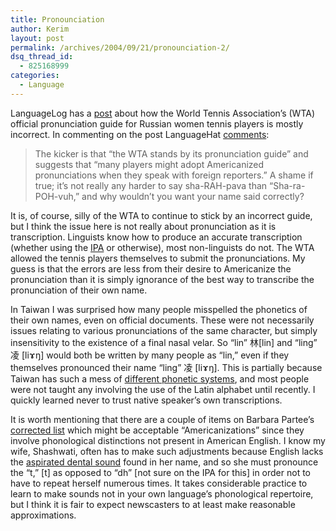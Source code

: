 ```yaml
---
title: Pronounciation
author: Kerim
layout: post
permalink: /archives/2004/09/21/pronounciation-2/
dsq_thread_id:
  - 825168999
categories:
  - Language
---
```

LanguageLog has a <a href="http://itre.cis.upenn.edu/~myl/languagelog/archives/001472.html" onclick="_gaq.push(['_trackEvent', 'outbound-article', 'http://itre.cis.upenn.edu/~myl/languagelog/archives/001472.html', 'post']);" >post</a> about how the World Tennis Association&#8217;s (WTA) official pronunciation guide for Russian women tennis players is mostly incorrect. In commenting on the post LanguageHat <a href="http://www.languagehat.com/archives/001562.php" onclick="_gaq.push(['_trackEvent', 'outbound-article', 'http://www.languagehat.com/archives/001562.php', 'comments']);" >comments</a>:

> The kicker is that &#8220;the WTA stands by its pronunciation guide&#8221; and suggests that &#8220;many players might adopt Americanized pronunciations when they speak with foreign reporters.&#8221; A shame if true; it&#8217;s not really any harder to say sha-RAH-pava than &#8220;Sha-ra-POH-vuh,&#8221; and why wouldn&#8217;t you want your name said correctly? 

It is, of course, silly of the WTA to continue to stick by an incorrect guide, but I think the issue here is not really about pronunciation as it is transcription. Linguists know how to produce an accurate transcription (whether using the <a href="http://itre.cis.upenn.edu/~myl/languagelog/archives/001260.html" onclick="_gaq.push(['_trackEvent', 'outbound-article', 'http://itre.cis.upenn.edu/~myl/languagelog/archives/001260.html', 'IPA']);" >IPA</a> or otherwise), most non-linguists do not. The WTA allowed the tennis players themselves to submit the pronunciations. My guess is that the errors are less from their desire to Americanize the pronunciation than it is simply ignorance of the best way to transcribe the pronunciation of their own name.

In Taiwan I was surprised how many people misspelled the phonetics of their own names, even on official documents. These were not necessarily issues relating to various pronunciations of the same character, but simply insensitivity to the existence of a final nasal velar. So &#8220;lin&#8221; 林[lin] and &#8220;ling&#8221; 凌 [liɤŋ] would both be written by many people as &#8220;lin,&#8221; even if they themselves pronounced their name &#8220;ling&#8221; 凌 [liɤŋ]. This is partially because Taiwan has such a mess of <a href="http://en.wikipedia.org/wiki/Pinyin" onclick="_gaq.push(['_trackEvent', 'outbound-article', 'http://en.wikipedia.org/wiki/Pinyin', 'different phonetic systems']);" >different phonetic systems</a>, and most people were not taught any involving the use of the Latin alphabet until recently. I quickly learned never to trust native speaker&#8217;s own transcriptions.

It is worth mentioning that there are a couple of items on Barbara Partee&#8217;s <a href="http://itre.cis.upenn.edu/~myl/languagelog/archives/001472.html" onclick="_gaq.push(['_trackEvent', 'outbound-article', 'http://itre.cis.upenn.edu/~myl/languagelog/archives/001472.html', 'corrected list']);" >corrected list</a> which might be acceptable &#8220;Americanizations&#8221; since they involve phonological distinctions not present in American English. I know my wife, Shashwati, often has to make such adjustments because English lacks the <a href="http://asianstudies.anu.edu.au/hindi/pronounce/dental.html" onclick="_gaq.push(['_trackEvent', 'outbound-article', 'http://asianstudies.anu.edu.au/hindi/pronounce/dental.html', 'aspirated dental sound']);" >aspirated dental sound</a> found in her name, and so she must pronounce the &#8220;t,&#8221; [t] as opposed to &#8220;dh&#8221; [not sure on the IPA for this] in order not to have to repeat herself numerous times. It takes considerable practice to learn to make sounds not in your own language&#8217;s phonological repertoire, but I think it is fair to expect newscasters to at least make reasonable approximations.

